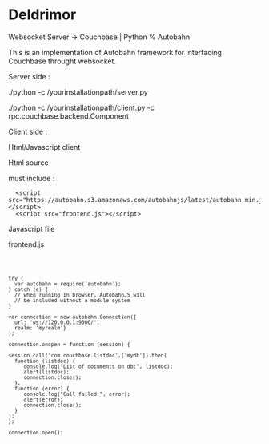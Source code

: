 Deldrimor
=========

Websocket Server -> Couchbase | Python % Autobahn


This is an implementation of Autobahn framework for interfacing Couchbase throught websocket.

Server side : 

./python -c /yourinstallationpath/server.py

./python -c /yourinstallationpath/client.py -c rpc.couchbase.backend.Component

Client side : 

  Html/Javascript client
  
  Html source

  must include : 
  
      <script src="https://autobahn.s3.amazonaws.com/autobahnjs/latest/autobahn.min.jgz"></script>
      <script src="frontend.js"></script>

  Javascript file
  
  frontend.js
  
  <code>
  
    try {
      var autobahn = require('autobahn');
    } catch (e) {
      // when running in browser, AutobahnJS will
      // be included without a module system
    }

    var connection = new autobahn.Connection({
      url: 'ws://120.0.0.1:9000/',
      realm: 'myrealm'}
    );

    connection.onopen = function (session) {

    session.call('com.couchbase.listdoc',['mydb']).then(
      function (listdoc) {
         console.log("List of documents on db:", listdoc);
         alert(listdoc);
         connection.close();
      },
      function (error) {
         console.log("Call failed:", error);
         alert(error);
         connection.close();
      }
    );
    };

    connection.open();
  
<code/>


